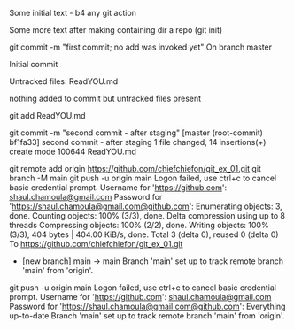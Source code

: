 Some initial text - b4 any git action

Some more text after making containing dir a repo (git init)

git commit -m "first commit; no add was invoked yet"
On branch master

Initial commit

Untracked files:
        ReadYOU.md

nothing added to commit but untracked files present

git add ReadYOU.md

git commit -m "second commit - after staging"
[master (root-commit) bf1fa33] second commit - after staging
 1 file changed, 14 insertions(+)
 create mode 100644 ReadYOU.md

git remote add origin https://github.com/chiefchiefon/git_ex_01.git
git branch -M main
git push -u origin main
<authentication>
Logon failed, use ctrl+c to cancel basic credential prompt.
Username for 'https://github.com': shaul.chamoula@gmail.com
Password for 'https://shaul.chamoula@gmail.com@github.com':
Enumerating objects: 3, done.
Counting objects: 100% (3/3), done.
Delta compression using up to 8 threads
Compressing objects: 100% (2/2), done.
Writing objects: 100% (3/3), 404 bytes | 404.00 KiB/s, done.
Total 3 (delta 0), reused 0 (delta 0)
To https://github.com/chiefchiefon/git_ex_01.git
 * [new branch]      main -> main
Branch 'main' set up to track remote branch 'main' from 'origin'.

git push -u origin main
Logon failed, use ctrl+c to cancel basic credential prompt.
Username for 'https://github.com': shaul.chamoula@gmail.com
Password for 'https://shaul.chamoula@gmail.com@github.com':
Everything up-to-date
Branch 'main' set up to track remote branch 'main' from 'origin'.

